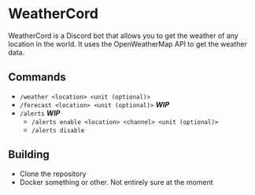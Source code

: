 ﻿# WeatherCord
WeatherCord is a Discord bot that allows you to get the weather of any location in the world. It uses the OpenWeatherMap API to get the weather data.

## Commands
- `/weather <location> <unit (optional)>`
- `/forecast <location> <unit (optional)>` ***WIP***
- `/alerts` ***WIP***
  - `/alerts enable <location> <channel> <unit (optional)>`
  - `/alerts disable`

## Building
- Clone the repository
- Docker something or other. Not entirely sure at the moment
